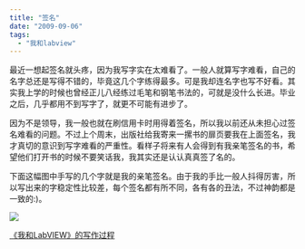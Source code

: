 ```yaml
---
title: "签名"
date: "2009-09-06"
tags: 
  - "我和labview"
---
```


最近一想起签名就头疼，因为我写字实在太难看了。一般人就算写字难看，自己的名字总还是写得不错的，毕竟这几个字练得最多。可是我却连名字也写不好看。其实我上学的时候也曾经正儿八经练过毛笔和钢笔书法的，可就是没什么长进。毕业之后，几乎都用不到写字了，就更不可能有进步了。

因为不是领导，我一般也就在刷信用卡时用得着签名，所以我以前还从未担心过签名难看的问题。不过上个周末，出版社给我寄来一摞书的扉页要我在上面签名，我才真切的意识到写字难看的严重性。看样子将来有人会得到有我亲笔签名的书，希望他们打开书的时候不要笑话我，我其实还是认认真真签了名的。

下面这幅图中手写的几个字就是我的亲笔签名。由于我的手比一般人抖得厉害，所以写出来的字稳定性比较差，每个签名都有所不同，各有各的丑法，不过神韵都是一致的:)。

[![](http://ruanqizhen.wordpress.com/wp-content/uploads/2009/09/8dada6b293afc464683a64370dc25a4d.png?w=300)](http://ruanqizhen.wordpress.com/wp-content/uploads/2009/09/8dada6b293afc464683a64370dc25a4d.png)

[《我和LabVIEW》的写作过程](blog/cns!5852D4F797C53FB6!4321.entry)
